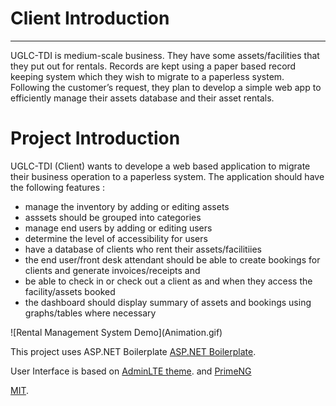 
<h1>Client Introduction</h1>
<hr>
<p>
UGLC-TDI is medium-scale business. They have some assets/facilities that they put out for rentals. Records are kept using a paper based record keeping system which they wish to migrate to a paperless system. Following the customer’s request, they plan to develop a simple web app to efficiently manage their assets database and their asset rentals.
</p>
<h1>Project Introduction</h1>
<p>
UGLC-TDI (Client) wants to develope a web based application to migrate their business operation to a paperless system. The application should have the following features :
<ul>
    <li>
        manage the inventory by adding or editing assets
    </li>
    <li>
        asssets should be grouped into categories
    </li>
    <li>
        manage end users by adding or editing users
    </li>
    <li>
        determine the level of accessibility for users
    </li>
    <li>
        have a database of clients who rent their assets/facilitiies
    </li>
    <li>
        the end user/front desk attendant should be able to create bookings for clients and generate invoices/receipts and
    </li>
    <li>
         be able to check in or check out a client as and when they access the facility/assets booked
    </li>
    <li>
        the dashboard should display summary of assets and bookings using graphs/tables where necessary
    </li>
</ul>
</p>
![Rental Management System Demo](Animation.gif)


This project uses ASP.NET Boilerplate [ASP.NET Boilerplate](https://aspnetboilerplate.com/Pages/Documents). 

User Interface is based on [AdminLTE theme](https://github.com/ColorlibHQ/AdminLTE). 
and [PrimeNG](https://primefaces.org/primeng/showcase/#/)
 

[MIT](LICENSE).

